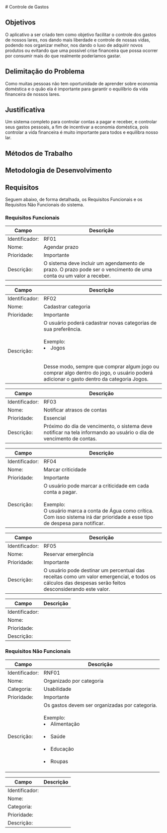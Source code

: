 <html>
# Controle de Gastos

## Objetivos

O aplicativo a ser criado tem como objetivo facilitar o controle dos gastos de nossos lares, nos dando mais liberdade e controle de nossas vidas, podendo nos organizar melhor, nos dando o luxo de adquirir novos produtos ou evitando que uma possível crise financeira que possa ocorrer por consumir mais do que realmente poderíamos gastar.

## Delimitação do Problema

Como muitas pessoas não tem oportunidade de aprender sobre economia doméstica e o quão ela é importante para garantir o equilíbrio da vida financeira de nossos lares.

## Justificativa

Um sistema completo para controlar contas a pagar e receber, e controlar seus gastos pessoais, a fim de incentivar a economia doméstica, pois controlar a vida financeira é muito importante para todos e equilibra nosso lar.

## Métodos de Trabalho

## Metodologia de Desenvolvimento

## Requisitos

Seguem abaixo, de forma detalhada, os Requisitos Funcionais e os Requisitos Não Funcionais do sistema.

### Requisitos Funcionais

| Campo          | Descrição                                                    |
| -------------- | ------------------------------------------------------------ |
| Identificador: | RF01                                                         |
| Nome:          | Agendar prazo                                                |
| Prioridade:    | Importante                                                   |
| Descrição:     | O sistema deve incluir um agendamento de prazo. O prazo pode ser o vencimento de uma conta ou um valor a receber. |

| Campo          | Descrição                                                    |
| -------------- | ------------------------------------------------------------ |
| Identificador: | RF02                                                         |
| Nome:          | Cadastrar categoria                                          |
| Prioridade:    | Importante                                                   |
| Descrição:     | O usuário poderá cadastrar novas categorias de sua preferência.<br><br>Exemplo:<br><li>Jogos</li><br><br>Desse modo, sempre que comprar algum jogo ou comprar algo dentro do jogo, o usuário poderá adicionar o gasto dentro da categoria Jogos. |

| Campo          | Descrição                                                    |
| -------------- | ------------------------------------------------------------ |
| Identificador: | RF03                                                         |
| Nome:          | Notificar atrasos de contas                                  |
| Prioridade:    | Essencial                                                    |
| Descrição:     | Próximo do dia de vencimento, o sistema deve notificar na tela informando ao usuário o dia de vencimento de contas. |

| Campo          | Descrição                                                    |
| -------------- | ------------------------------------------------------------ |
| Identificador: | RF04                                                         |
| Nome:          | Marcar criticidade                                           |
| Prioridade:    | Importante                                                   |
| Descrição:     | O usuário pode marcar a criticidade em cada conta a pagar.<br><br>Exemplo:<br>O usuário marca a conta de Água como crítica. Com isso sistema irá dar prioridade a esse tipo de despesa para notificar. |

| Campo          | Descrição                                                    |
| -------------- | ------------------------------------------------------------ |
| Identificador: | RF05                                                         |
| Nome:          | Reservar emergência                                          |
| Prioridade:    | Importante                                                   |
| Descrição:     | O usuário pode destinar um percentual das receitas como um valor emergencial, e todos os cálculos das despesas serão feitos desconsiderando este valor. |

| Campo          | Descrição |
| -------------- | --------- |
| Identificador: |           |
| Nome:          |           |
| Prioridade:    |           |
| Descrição:     |           |

### Requisitos Não Funcionais

| Campo          | Descrição                                                    |
| -------------- | ------------------------------------------------------------ |
| Identificador: | RNF01                                                        |
| Nome:          | Organizado por categoria                                     |
| Categoria:     | Usabilidade                                                  |
| Prioridade:    | Importante                                                   |
| Descrição:     | Os gastos devem ser organizadas por categoria.<br><br/>Exemplo:<br><li>Alimentação</li><br><li>Saúde</li><br/><li>Educação</li><br/><li>Roupas</li><br/> |

| Campo          | Descrição |
| -------------- | --------- |
| Identificador: |           |
| Nome:          |           |
| Categoria:     |           |
| Prioridade:    |           |
| Descrição:     |           |
</html>
